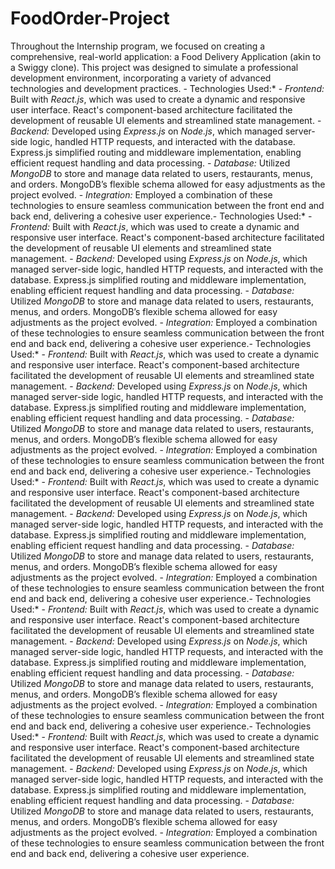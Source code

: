 # FoodOrder-Project
 Throughout the Internship program, we focused on creating a comprehensive, real-world application: a Food Delivery Application (akin to a Swiggy clone). This project was designed to simulate a professional development environment, incorporating a variety of advanced technologies and development practices. - Technologies Used:*   - *Frontend:* Built with *React.js*, which was used to create a dynamic and responsive user interface. React's component-based architecture facilitated the development of reusable UI elements and streamlined state management.   - *Backend:* Developed using *Express.js* on *Node.js*, which managed server-side logic, handled HTTP requests, and interacted with the database. Express.js simplified routing and middleware implementation, enabling efficient request handling and data processing.   - *Database:* Utilized *MongoDB* to store and manage data related to users, restaurants, menus, and orders. MongoDB’s flexible schema allowed for easy adjustments as the project evolved.   - *Integration:* Employed a combination of these technologies to ensure seamless communication between the front end and back end, delivering a cohesive user experience.- Technologies Used:*   - *Frontend:* Built with *React.js*, which was used to create a dynamic and responsive user interface. React's component-based architecture facilitated the development of reusable UI elements and streamlined state management.   - *Backend:* Developed using *Express.js* on *Node.js*, which managed server-side logic, handled HTTP requests, and interacted with the database. Express.js simplified routing and middleware implementation, enabling efficient request handling and data processing.   - *Database:* Utilized *MongoDB* to store and manage data related to users, restaurants, menus, and orders. MongoDB’s flexible schema allowed for easy adjustments as the project evolved.   - *Integration:* Employed a combination of these technologies to ensure seamless communication between the front end and back end, delivering a cohesive user experience.- Technologies Used:*   - *Frontend:* Built with *React.js*, which was used to create a dynamic and responsive user interface. React's component-based architecture facilitated the development of reusable UI elements and streamlined state management.   - *Backend:* Developed using *Express.js* on *Node.js*, which managed server-side logic, handled HTTP requests, and interacted with the database. Express.js simplified routing and middleware implementation, enabling efficient request handling and data processing.   - *Database:* Utilized *MongoDB* to store and manage data related to users, restaurants, menus, and orders. MongoDB’s flexible schema allowed for easy adjustments as the project evolved.   - *Integration:* Employed a combination of these technologies to ensure seamless communication between the front end and back end, delivering a cohesive user experience.- Technologies Used:*   - *Frontend:* Built with *React.js*, which was used to create a dynamic and responsive user interface. React's component-based architecture facilitated the development of reusable UI elements and streamlined state management.   - *Backend:* Developed using *Express.js* on *Node.js*, which managed server-side logic, handled HTTP requests, and interacted with the database. Express.js simplified routing and middleware implementation, enabling efficient request handling and data processing.   - *Database:* Utilized *MongoDB* to store and manage data related to users, restaurants, menus, and orders. MongoDB’s flexible schema allowed for easy adjustments as the project evolved.   - *Integration:* Employed a combination of these technologies to ensure seamless communication between the front end and back end, delivering a cohesive user experience.- Technologies Used:*   - *Frontend:* Built with *React.js*, which was used to create a dynamic and responsive user interface. React's component-based architecture facilitated the development of reusable UI elements and streamlined state management.   - *Backend:* Developed using *Express.js* on *Node.js*, which managed server-side logic, handled HTTP requests, and interacted with the database. Express.js simplified routing and middleware implementation, enabling efficient request handling and data processing.   - *Database:* Utilized *MongoDB* to store and manage data related to users, restaurants, menus, and orders. MongoDB’s flexible schema allowed for easy adjustments as the project evolved.   - *Integration:* Employed a combination of these technologies to ensure seamless communication between the front end and back end, delivering a cohesive user experience.- Technologies Used:*   - *Frontend:* Built with *React.js*, which was used to create a dynamic and responsive user interface. React's component-based architecture facilitated the development of reusable UI elements and streamlined state management.   - *Backend:* Developed using *Express.js* on *Node.js*, which managed server-side logic, handled HTTP requests, and interacted with the database. Express.js simplified routing and middleware implementation, enabling efficient request handling and data processing.   - *Database:* Utilized *MongoDB* to store and manage data related to users, restaurants, menus, and orders. MongoDB’s flexible schema allowed for easy adjustments as the project evolved.   - *Integration:* Employed a combination of these technologies to ensure seamless communication between the front end and back end, delivering a cohesive user experience. 

